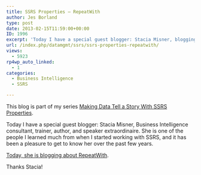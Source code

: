 ```yaml
---
title: SSRS Properties – RepeatWith
author: Jes Borland
type: post
date: 2013-02-15T11:59:00+00:00
ID: 1996
excerpt: 'Today I have a special guest blogger: Stacia Misner, blogging about RepeatWith.'
url: /index.php/datamgmt/ssrs/ssrs-properties-repeatwith/
views:
  - 5923
rp4wp_auto_linked:
  - 1
categories:
  - Business Intelligence
  - SSRS

---
```

This blog is part of my series [Making Data Tell a Story With SSRS Properties][1].

Today I have a special guest blogger: Stacia Misner, Business Intelligence consultant, trainer, author, and speaker extraordinaire. She is one of the people I learned much from when I started working with SSRS, and it has been a pleasure to get to know her over the past few years.

[Today, she is blogging about RepeatWith][2].

Thanks Stacia!

 [1]: /index.php/DataMgmt/ssrs/making-data-tell-a-story
 [2]: http://blog.datainspirations.com/2013/02/15/at-the-risk-of-repeating-myself-the-repeatwith-property/